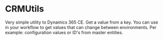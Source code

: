 # CRMUtils
Very simple utility to Dynamics 365 CE. Get a value from a key. You can use in your workflow to get values that can change between environments. Per example: configuration values or ID's from master entities.

